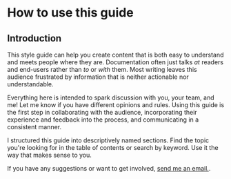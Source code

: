 How to use this guide
=====================

Introduction
------------

This style guide can help you create content that is both easy to
understand and meets people where they are. Documentation often just
talks *at* readers and end-users rather than *to* or *with* them. Most
writing leaves this audience frustrated by information that is neither
actionable nor understandable.

Everything here is intended to spark discussion with you, your team, 
and me! Let me know if you have different opinions and rules. 
Using this guide is the
first step in collaborating with the audience, incorporating their
experience and feedback into the process, and communicating in a
consistent manner.

I structured this guide into descriptively named sections. Find the
topic you're looking for in the table of contents or search by keyword.
Use it the way that makes sense to you.

If you have any suggestions or want to get involved, [send me an email.](mailto:sarrants@gmail.com,?subject=Style%20Guide%20issues).
